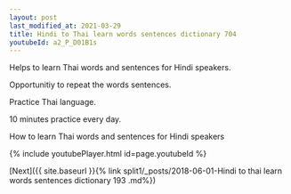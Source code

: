 ```yaml
---
layout: post
last_modified_at: 2021-03-29
title: Hindi to Thai learn words sentences dictionary 704 
youtubeId: a2_P_D01B1s
---
```

 
 
Helps to learn Thai words and sentences for Hindi speakers.

Opportunitiy to repeat the words sentences. 

Practice Thai language. 
 
10 minutes practice every day. 
 
How to learn Thai words and sentences for Hindi speakers 
 
{% include youtubePlayer.html id=page.youtubeId %}
 
 
[Next]({{ site.baseurl }}{% link  split1/_posts/2018-06-01-Hindi to thai learn words sentences dictionary 193 .md%})
 
